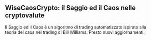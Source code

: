 ## WiseCaosCrypto: il Saggio ed il Caos nelle cryptovalute

Il Saggio ed Il Caos è un algoritmo di trading automatizzato ispirato alla teoria del caos nel trading di Bill Williams. Presto nuovi aggiornamenti.
